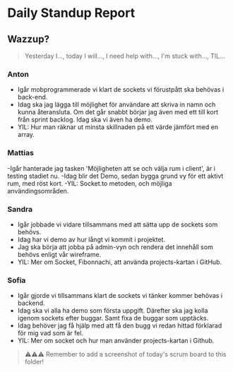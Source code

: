 # Daily Standup Report

## Wazzup?

> Yesterday I…, today I will…, I need help with…, I'm stuck with…, TIL…

### Anton

- Igår mobprogrammerade vi klart de sockets vi förustpått ska behövas i back-end.
- Idag ska jag lägga till möjlighet för användare att skriva in namn och kunna återansluta. Om det går snabbt börjar jag även med ett till kort från sprint backlog. Idag ska vi även ha demo.
- YIL: Hur man räknar ut minsta skillnaden på ett värde jämfört med en array.

### Mattias

-Igår hanterade jag tasken 'Möjligheten att se och välja rum i client', är i testing stadiet nu.
-Idag blir det Demo, sedan bygga grund vy för ett aktivt rum, med röst kort.
-YIL: Socket.to metoden, och möjliga användingsområden.

### Sandra

- Igår jobbade vi vidare tillsammans med att sätta upp de sockets som behövs.
- Idag har vi demo av hur långt vi kommit i projektet.
- Jag ska börja att jobba på admin-vyn och rendera det innehåll som behövs enligt vår wireframe.
- YIL: Mer om Socket, Fibonnachi, att använda projects-kartan i GitHub.

### Sofia

- Igår gjorde vi tillsammans klart de sockets vi tänker kommer behövas i backend.
- Idag ska vi alla ha demo som första uppgift. Därefter ska jag kolla igenom sockets efter buggar. Samt fixa de buggar som upptäcks.
- Idag behöver jag få hjälp med att få den bugg vi redan hittad förklarad för mig vad som är fel.
- YIL: Mer om socket och hur man använder projects-kartan i Github.

> ⚠️⚠️⚠️ Remember to add a screenshot of today's scrum board to this folder!
